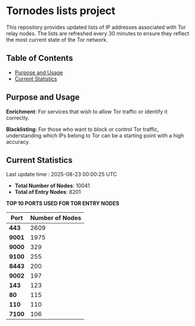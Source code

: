 # Tornodes lists project

This repository provides updated lists of IP addresses associated with Tor relay nodes. The lists are refreshed every 30 minutes to ensure they reflect the most current state of the Tor network.

## Table of Contents

- [Purpose and Usage](#purpose-and-usage)
- [Current Statistics](#current-statistics)


## Purpose and Usage

**Enrichment**: For services that wish to allow Tor traffic or identify it correctly.

**Blacklisting**: For those who want to block or control Tor traffic, understanding which IPs belong to Tor can be a starting point with a high accuracy.

## Current Statistics

Last update time : 2025-08-23 00:00:25 UTC

- **Total Number of Nodes**: 10041
- **Total of Entry Nodes**: 8201

**TOP 10 PORTS USED FOR TOR ENTRY NODES**

| **Port** | **Number of Nodes** |
|------|-----------------|
| **443**   | 2609  |
| **9001**   | 1975  |
| **9000**   | 329  |
| **9100**   | 255  |
| **8443**   | 200  |
| **9002**   | 197  |
| **143**   | 123  |
| **80**   | 115  |
| **110**   | 110  |
| **7100**   | 106  |

